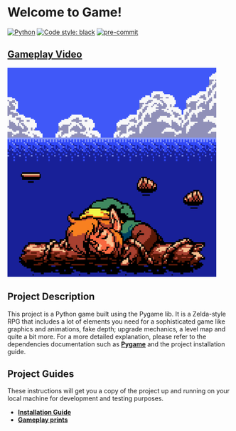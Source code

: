 # Welcome to Game!
[![Python](https://img.shields.io/badge/python-3.10-green)](https://www.python.org)
[![Code style: black](https://img.shields.io/badge/code%20style-black-000000.svg)](https://github.com/psf/black)
[![pre-commit](https://img.shields.io/badge/pre--commit-enabled-brightgreen?logo=pre-commit&logoColor=white)](https://github.com/pre-commit/pre-commit)

## [Gameplay Video](https://player.vimeo.com/video/886470223?badge=0&amp;autopause=0&amp;quality_selector=1&amp;player_id=0&amp;app_id=58479)

<p align="left">
    <img width=470 src="assets/docs/images/giphy.gif">
</p>


## **Project Description**
>
This project is a Python game built using the Pygame lib. It is a Zelda-style RPG that includes a lot of elements you need for a sophisticated game like graphics and animations, fake depth; upgrade mechanics, a level map and quite a bit more.
For a more detailed explanation, please refer to the dependencies documentation such as **[Pygame](https://pypi.org/project/pygame/)** and the project installation guide.
>

## **Project Guides**
These instructions will get you a copy of the project up and running on your local machine for development and testing purposes.
* **[Installation Guide](assets/docs/readme/INSTALL.md)**
* **[Gameplay prints](assets/docs/images)**
